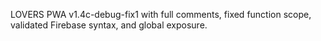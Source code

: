 LOVERS PWA v1.4c-debug-fix1 with full comments, fixed function scope, validated Firebase syntax, and global exposure.